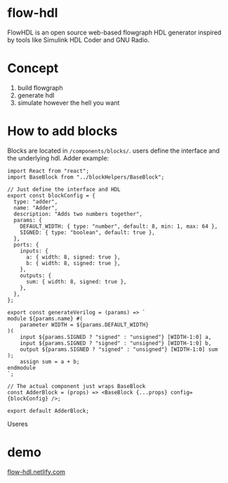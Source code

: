 # flow-hdl
FlowHDL is an open source web-based flowgraph HDL generator inspired by tools like Simulink HDL Coder and GNU Radio. 

# Concept

1. build flowgraph
2. generate hdl
3. simulate however the hell you want

# How to add blocks

Blocks are located in `/components/blocks/`. users define the interface and the underlying hdl. Adder example:

```
import React from "react";
import BaseBlock from "../blockHelpers/BaseBlock";

// Just define the interface and HDL
export const blockConfig = {
  type: "adder",
  name: "Adder",
  description: "Adds two numbers together",
  params: {
    DEFAULT_WIDTH: { type: "number", default: 8, min: 1, max: 64 },
    SIGNED: { type: "boolean", default: true },
  },
  ports: {
    inputs: {
      a: { width: 8, signed: true },
      b: { width: 8, signed: true },
    },
    outputs: {
      sum: { width: 8, signed: true },
    },
  },
};

export const generateVerilog = (params) => `
module ${params.name} #(
    parameter WIDTH = ${params.DEFAULT_WIDTH}
)(
    input ${params.SIGNED ? "signed" : "unsigned"} [WIDTH-1:0] a,
    input ${params.SIGNED ? "signed" : "unsigned"} [WIDTH-1:0] b,
    output ${params.SIGNED ? "signed" : "unsigned"} [WIDTH-1:0] sum
);
    assign sum = a + b;
endmodule
`;

// The actual component just wraps BaseBlock
const AdderBlock = (props) => <BaseBlock {...props} config={blockConfig} />;

export default AdderBlock;
```

Useres

# demo
[flow-hdl.netlify.com](https://flow-hdl.netlify.com)
